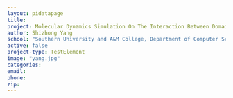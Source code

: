 ```yaml
---
layout: pidatapage
title:
project: Molecular Dynamics Simulation On The Interaction Between Domain I Of GK And Extracellular Domain IV Of UL20
author: Shizhong Yang
school: "Southern University and A&M College, Department of Computer Science"
active: false
project-type: TestElement
image: "yang.jpg"
categories:
email:
phone:
zip:
---
```

